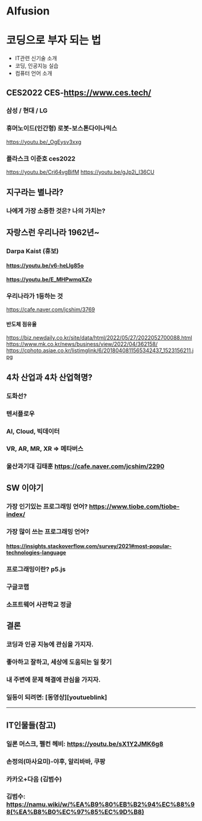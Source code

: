 # AIfusion
# 코딩으로 부자 되는 법
* IT관련 신기술 소개
* 코딩, 인공지능 실습
* 컴퓨터 언어 소개

## CES2022 CES-https://www.ces.tech/
### 삼성 / 현대 / LG 
### 휴머노이드(인간형) 로봇-보스톤다이나믹스
https://youtu.be/_OgEysv3xxg
### 플라스크 이준호 ces2022
https://youtu.be/Cri64vgBifM
https://youtu.be/gJp2i_I36CU
## 지구라는 별나라?
### 나에게 가장 소중한 것은? 나의 가치는?

## 자랑스런 우리나라 1962년~
### Darpa Kaist (휴보) 
#### https://youtu.be/v6-heLIg85o
#### https://youtu.be/E_MHPwmqXZo
### 우리나라가 1등하는 것
https://cafe.naver.com/jcshim/3769

#### 반도체 점유율
https://biz.newdaily.co.kr/site/data/html/2022/05/27/2022052700088.html
https://www.mk.co.kr/news/business/view/2022/04/362158/
https://cphoto.asiae.co.kr/listimglink/6/2018040811565342437_1523156211.jpg

## 4차 산업과 4차 산업혁명?
### 도화선?
### 텐서플로우
### AI, Cloud, 빅데이터
### VR, AR, MR, XR => 메타버스
### 울산과기대 김태훈 https://cafe.naver.com/jcshim/2290

## SW 이야기  
### 가장 인기있는 프로그래밍 언어? https://www.tiobe.com/tiobe-index/
### 가장 많이 쓰는 프로그래밍 언어?
#### https://insights.stackoverflow.com/survey/2021#most-popular-technologies-language
### 프로그래밍이란? p5.js

### 구글코랩
### 소프트웨어 사관학교 정글

## 결론
### 코딩과 인공 지능에 관심을 가지자.
### 좋아하고 잘하고, 세상에 도움되는 일 찾기
### 내 주변에 문제 해결에 관심을 가지자.
### 일등이 되려면: [동영상][youtueblink]
[youtubelink]: https://youtu.be/CFAl5xAiIlQ "Go youtubelink"
***

## IT인물들(참고)
### 일론 머스크, 펠컨 헤비: https://youtu.be/sX1Y2JMK6g8
### 손정의(마사요미)-야후, 알리바바, 쿠팡
### 카카오+다음 (김범수)
### 김범수: https://namu.wiki/w/%EA%B9%80%EB%B2%94%EC%88%98(%EA%B8%B0%EC%97%85%EC%9D%B8)
